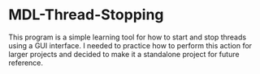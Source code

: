 # MDL-Thread-Stopping
This program is a simple learning tool for how to start and stop threads using a GUI interface. I needed to practice how to perform this action for larger projects and decided to make it a standalone project for future reference.
